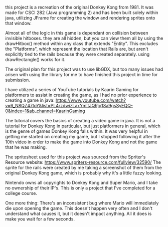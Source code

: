 this project is a recreation of the original Donkey Kong from 1981. It was made for CSCI 282 (Java programming 2) and has been built solely within java, utilizing JFrame for creating the window and rendering sprites onto that window.

Almost all of the logic in this game is dependant on collision between invisible hitboxes. they are all hidden, but you can view them all by using the drawHitbox() method within any class that extends "Entity".
This excludes the "Platforms", which represent the location that Rails are, but aren't explicitly tied to the rails because they were created separately. using drawRectangle() works for it.

The original plan for this project was to use libGDX, but too many issues had arisen with using the library for me to have finished this project in time for submission.

I have utilized a series of YouTube tutorials by Kaarin Gaming for platformers to assist in creating the game, as I had no prior experience to creating a game in java:
https://www.youtube.com/watch?v=6_N8QZ47toY&list=PL4rzdwizLaxYmltJQRjq18a9gsSyEQQ-0&index=1&ab_channel=KaarinGaming

The tutorial covers the basics of creating a video game in java. It is not a tutorial for Donkey Kong in particular, but just platformers in general, which is the genre of games Donkey Kong falls within.
It was very helpful in getting me started on creating my game, but I stopped following it after the 10th video in order to make the game into Donkey Kong and not the game that he was making.

The spritesheet used for this project was sourced from the Spriter's Resource website: https://www.spriters-resource.com/fullview/32590/
The sprite for the rails were created by me taking a screenshot of them from the original Donkey Kong game, which is probably why it's a little fuzzy looking.

Nintendo owns all copyrights to Donkey Kong and Super Mario, and I take no ownership of their IP's. This is only a project that I've completed for a college course.

One more thing: There's an inconsistent bug where Mario will immediately die upon opening the game. This doesn't happen very often and I don't understand what causes it, but it doesn't impact anything. All it does is make you wait for a few seconds.
